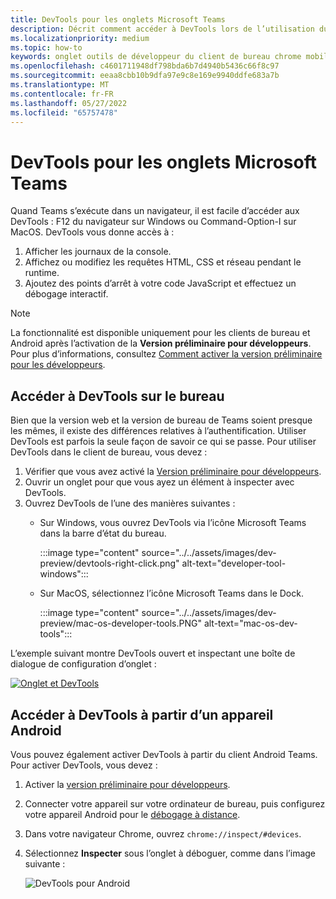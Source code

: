 ```yaml
---
title: DevTools pour les onglets Microsoft Teams
description: Décrit comment accéder à DevTools lors de l’utilisation du client de bureau Microsoft Teams et du débogage
ms.localizationpriority: medium
ms.topic: how-to
keywords: onglet outils de développeur du client de bureau chrome mobile de débogage devtools
ms.openlocfilehash: c4601711948df798bda6b7d4940b5436c66f8c97
ms.sourcegitcommit: eeaa8cbb10b9dfa97e9c8e169e9940ddfe683a7b
ms.translationtype: MT
ms.contentlocale: fr-FR
ms.lasthandoff: 05/27/2022
ms.locfileid: "65757478"
---
```

# <a name="devtools-for-microsoft-teams-tabs"></a>DevTools pour les onglets Microsoft Teams

Quand Teams s’exécute dans un navigateur, il est facile d’accéder aux DevTools : F12 du navigateur sur Windows ou Command-Option-I sur MacOS. DevTools vous donne accès à :

1. Afficher les journaux de la console.
1. Affichez ou modifiez les requêtes HTML, CSS et réseau pendant le runtime.
1. Ajoutez des points d’arrêt à votre code JavaScript et effectuez un débogage interactif.

> [!NOTE]
> La fonctionnalité est disponible uniquement pour les clients de bureau et Android après l’activation de la **Version préliminaire pour développeurs**. Pour plus d’informations, consultez [Comment activer la version préliminaire pour les développeurs](~/resources/dev-preview/developer-preview-intro.md).

## <a name="access-devtools-on-the-desktop"></a>Accéder à DevTools sur le bureau

Bien que la version web et la version de bureau de Teams soient presque les mêmes, il existe des différences relatives à l’authentification. Utiliser DevTools est parfois la seule façon de savoir ce qui se passe. Pour utiliser DevTools dans le client de bureau, vous devez :

1. Vérifier que vous avez activé la [Version préliminaire pour développeurs](~/resources/dev-preview/developer-preview-intro.md).
1. Ouvrir un onglet pour que vous ayez un élément à inspecter avec DevTools.
1. Ouvrez DevTools de l’une des manières suivantes :
    * Sur Windows, vous ouvrez DevTools via l’icône Microsoft Teams dans la barre d’état du bureau.

      :::image type="content" source="../../assets/images/dev-preview/devtools-right-click.png" alt-text="developer-tool-windows":::

    * Sur MacOS, sélectionnez l’icône Microsoft Teams dans le Dock.

      :::image type="content" source="../../assets/images/dev-preview/mac-os-developer-tools.PNG" alt-text="mac-os-dev-tools":::

L’exemple suivant montre DevTools ouvert et inspectant une boîte de dialogue de configuration d’onglet :

   [![Onglet et DevTools](~/assets/images/dev-preview/tab-and-devtools.png)](~/assets/images/dev-preview/tab-and-devtools.png#lightbox)

## <a name="access-devtools-from-an-android-device"></a>Accéder à DevTools à partir d’un appareil Android

Vous pouvez également activer DevTools à partir du client Android Teams. Pour activer DevTools, vous devez :

1. Activer la [version préliminaire pour développeurs](~/resources/dev-preview/developer-preview-intro.md).
1. Connecter votre appareil sur votre ordinateur de bureau, puis configurez votre appareil Android pour le [débogage à distance](https://developers.google.com/web/tools/chrome-devtools/remote-debugging/).
1. Dans votre navigateur Chrome, ouvrez `chrome://inspect/#devices`.
1. Sélectionnez **Inspecter** sous l’onglet à déboguer, comme dans l’image suivante :

   ![DevTools pour Android](~/assets/images/android-devtools.png)
